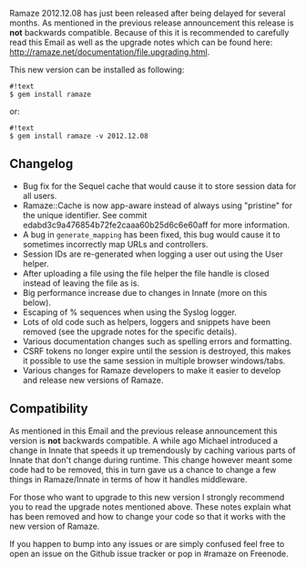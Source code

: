 Ramaze 2012.12.08 has just been released after being delayed for several
months. As mentioned in the previous release announcement this release is
**not** backwards compatible. Because of this it is recommended to carefully
read this Email as well as the upgrade notes which can be found here:
<http://ramaze.net/documentation/file.upgrading.html>.

This new version can be installed as following:

    #!text
    $ gem install ramaze

or:

    #!text
    $ gem install ramaze -v 2012.12.08

## Changelog

* Bug fix for the Sequel cache that would cause it to store session data
  for all users.
* Ramaze::Cache is now app-aware instead of always using "pristine" for
  the unique identifier. See commit edabd3c9a476854b72fe2caaa60b25d6c6e60aff
  for more information.
* A bug in `generate_mapping` has been fixed, this bug would cause it to
  sometimes incorrectly map URLs and controllers.
* Session IDs are re-generated when logging a user out using the User
  helper.
* After uploading a file using the file helper the file handle is
  closed instead of leaving the file as is.
* Big performance increase due to changes in Innate (more on this
  below).
* Escaping of % sequences when using the Syslog logger.
* Lots of old code such as helpers, loggers and snippets have been
  removed (see the upgrade notes for the specific details).
* Various documentation changes such as spelling errors and formatting.
* CSRF tokens no longer expire until the session is destroyed, this
  makes it possible to use the same session in multiple browser
  windows/tabs.
* Various changes for Ramaze developers to make it easier to develop and
  release new versions of Ramaze.

## Compatibility

As mentioned in this Email and the previous release announcement this version
is **not** backwards compatible. A while ago Michael introduced a change in
Innate that speeds it up tremendously by caching various parts of Innate that
don't change during runtime. This change however meant some code had to be
removed, this in turn gave us a chance to change a few things in Ramaze/Innate
in terms of how it handles middleware.

For those who want to upgrade to this new version I strongly recommend you to
read the upgrade notes mentioned above. These notes explain what has been
removed and how to change your code so that it works with the new version of
Ramaze.

If you happen to bump into any issues or are simply confused feel free to open
an issue on the Github issue tracker or pop in #ramaze on Freenode.
